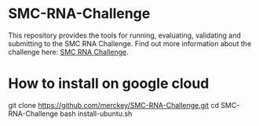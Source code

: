 # SMC-RNA-Challenge

This repository provides the tools for running, evaluating, validating and submitting to the SMC RNA Challenge. Find out more information about the challenge here: [SMC RNA Challenge](https://www.synapse.org/SMC_RNA).

# How to install on google cloud

git clone https://github.com/merckey/SMC-RNA-Challenge.git
cd SMC-RNA-Challenge
bash install-ubuntu.sh
